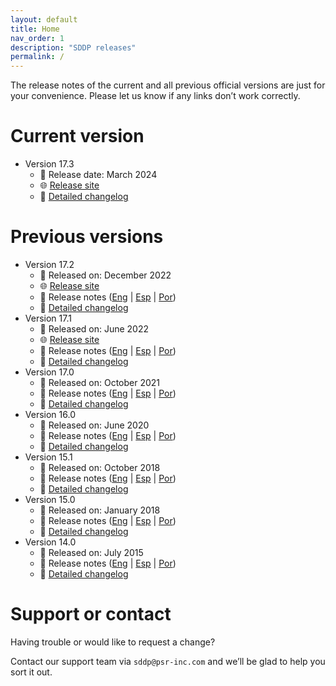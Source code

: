 ```yaml
---
layout: default
title: Home
nav_order: 1
description: "SDDP releases"
permalink: /
---
```


The release notes of the current and all previous official versions are just for your convenience. Please let us know if any links don’t work correctly.

# Current version

* Version 17.3
  * 📅 Release date: March 2024
  * 🌐 [Release site](http://psr-energy.com/software/sddp-17.3.html)
  * 📝 [Detailed changelog](sddp17.3.md)

# Previous versions

* Version 17.2
  * 📅 Released on: December 2022
  * 🌐 [Release site](http://psr-energy.com/software/sddp-17.2.html)
  * 📖 Release notes ([Eng](https://www.psr-inc.com/wp-content/uploads/softwares/sddp/SddpReleaseNotesEng-17.2.pdf) \| [Esp](https://www.psr-inc.com/wp-content/uploads/softwares/sddp/SddpReleaseNotesEsp-17.2.pdf) \| [Por](https://www.psr-inc.com/wp-content/uploads/softwares/sddp/SddpReleaseNotesPor-17.2.pdf))
  * 📝 [Detailed changelog](sddp17.2.md)
* Version 17.1
  * 📅 Released on: June 2022
  * 🌐 [Release site](http://psr-energy.com/software/sddp-17.1.html)
  * 📖 Release notes ([Eng](https://www.psr-inc.com/wp-content/uploads/softwares/sddp/SddpReleaseNotesEng-17.1.pdf) \| [Esp](https://www.psr-inc.com/wp-content/uploads/softwares/sddp/SddpReleaseNotesEsp-17.1.pdf) \| [Por](https://www.psr-inc.com/wp-content/uploads/softwares/sddp/SddpReleaseNotesPor-17.1.pdf))
  * 📝 [Detailed changelog](sddp17.1.md)
* Version 17.0
  * 📅 Released on: October 2021
  * 📖 Release notes ([Eng](https://www.psr-inc.com/wp-content/uploads/softwares/sddp/SddpReleaseNotesEng-17.0.pdf) \| [Esp](https://www.psr-inc.com/wp-content/uploads/softwares/sddp/SddpReleaseNotesEsp-17.0.pdf) \| [Por](https://www.psr-inc.com/wp-content/uploads/softwares/sddp/SddpReleaseNotesPor-17.0.pdf))
  * 📝 [Detailed changelog](sddp17.0.md)
* Version 16.0
  * 📅 Released on: June 2020
  * 📖 Release notes ([Eng](https://www.psr-inc.com/wp-content/uploads/softwares/sddp/SddpReleaseNotesEng-16.0.pdf) \| [Esp](https://www.psr-inc.com/wp-content/uploads/softwares/sddp/SddpReleaseNotesEsp-16.0.pdf) \| [Por](https://www.psr-inc.com/wp-content/uploads/softwares/sddp/SddpReleaseNotesPor-16.0.pdf))
  * 📝 [Detailed changelog](sddp16.0.md)
* Version 15.1
  * 📅 Released on: October 2018
  * 📖 Release notes ([Eng](https://www.psr-inc.com/wp-content/uploads/softwares/sddp/SddpReleaseNotesEng-15.1.pdf) \| [Esp](https://www.psr-inc.com/wp-content/uploads/softwares/sddp/SddpReleaseNotesEsp-15.1.pdf) \| [Por](https://www.psr-inc.com/wp-content/uploads/softwares/sddp/SddpReleaseNotesPor-15.1.pdf))
  * 📝 [Detailed changelog](sddp15.1.md)
* Version 15.0
  * 📅 Released on: January 2018
  * 📖 Release notes ([Eng](https://www.psr-inc.com/wp-content/uploads/softwares/sddp/SddpReleaseNotesEng-15.0.pdf) \| [Esp](https://www.psr-inc.com/wp-content/uploads/softwares/sddp/SddpReleaseNotesEsp-15.0.pdf) \| [Por](https://www.psr-inc.com/wp-content/uploads/softwares/sddp/SddpReleaseNotesPor-15.0.pdf))
  * 📝 [Detailed changelog](sddp15.0.md)
* Version 14.0
  * 📅 Released on: July 2015
  * 📖 Release notes ([Eng](https://www.psr-inc.com/wp-content/uploads/softwares/sddp/SddpReleaseNotesEng-14.0.pdf) \| [Esp](https://www.psr-inc.com/wp-content/uploads/softwares/sddp/SddpReleaseNotesEsp-14.0.pdf) \| [Por](https://www.psr-inc.com/wp-content/uploads/softwares/sddp/SddpReleaseNotesPor-14.0.pdf))
  * 📝 [Detailed changelog](sddp14.0.md)

# Support or contact

Having trouble or would like to request a change?

Contact our support team via `sddp@psr-inc.com` and we’ll be glad to help you sort it out.